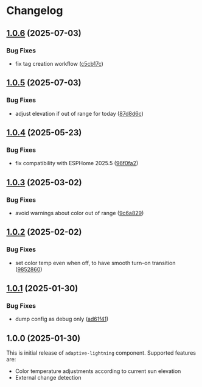 # Changelog

## [1.0.6](https://github.com/mdvorak/esphome-adaptive-lighting/compare/v1.0.5...v1.0.6) (2025-07-03)


### Bug Fixes

* fix tag creation workflow ([c5cb17c](https://github.com/mdvorak/esphome-adaptive-lighting/commit/c5cb17c4688052456be05788c78de3e4faa3cd20))

## [1.0.5](https://github.com/mdvorak/esphome-adaptive-lighting/compare/v1.0.4...v1.0.5) (2025-07-03)


### Bug Fixes

* adjust elevation if out of range for today ([87d8d6c](https://github.com/mdvorak/esphome-adaptive-lighting/commit/87d8d6c0842e6f38abbaaa1816e06fc0d656e2f8))

## [1.0.4](https://github.com/mdvorak/esphome-adaptive-lighting/compare/v1.0.3...v1.0.4) (2025-05-23)


### Bug Fixes

* fix compatibility with ESPHome 2025.5 ([96f0fa2](https://github.com/mdvorak/esphome-adaptive-lighting/commit/96f0fa201daf3eb1bb5fbab0906094c55056117e))

## [1.0.3](https://github.com/mdvorak/esphome-adaptive-lighting/compare/v1.0.2...v1.0.3) (2025-03-02)


### Bug Fixes

* avoid warnings about color out of range ([9c6a829](https://github.com/mdvorak/esphome-adaptive-lighting/commit/9c6a829b2ba7d2626d7b56c4f2d10f1e40471708))

## [1.0.2](https://github.com/mdvorak/esphome-adaptive-lighting/compare/v1.0.1...v1.0.2) (2025-02-02)


### Bug Fixes

* set color temp even when off, to have smooth turn-on transition ([9852860](https://github.com/mdvorak/esphome-adaptive-lighting/commit/9852860383caf7d71c7240f61606690f456ccc05))

## [1.0.1](https://github.com/mdvorak/esphome-adaptive-lighting/compare/v1.0.0...v1.0.1) (2025-01-30)


### Bug Fixes

* dump config as debug only ([ad61f41](https://github.com/mdvorak/esphome-adaptive-lighting/commit/ad61f41fe8190ff799f6f3d9ed8dce3255afc28a))

## 1.0.0 (2025-01-30)

This is initial release of `adaptive-lightning` component. Supported features are:

* Color temperature adjustments according to current sun elevation
* External change detection
